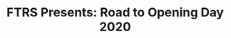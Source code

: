 ---
layout: post
title: "FTRS Presents: Road to Opening Day 2020"
description: "Join us for two weeks of clickbait and hot takes analy..."
permalink: https://www.fromtherumbleseat.com/2020/2/3/21118697/road-to-opening-day-2020-georgia-tech-baseball-ncaa-baseball-college-world-series
---